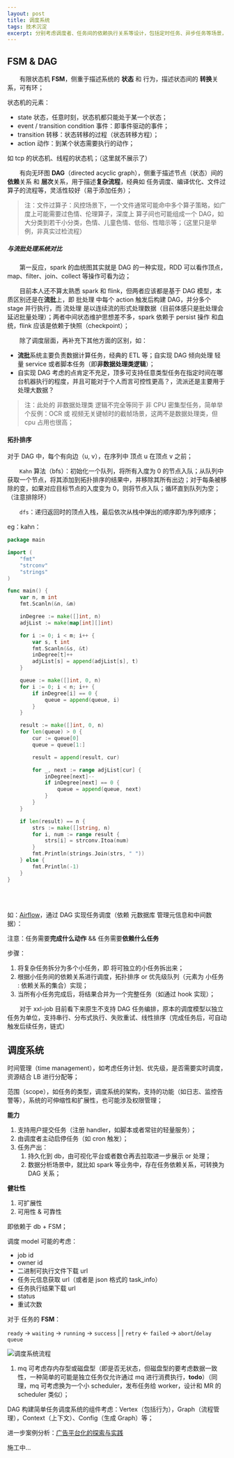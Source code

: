 ```yaml
---
layout: post
title: 调度系统
tags: 技术沉淀
excerpt: 分别考虑调度者、任务间的依赖执行关系等设计，包括定时任务、异步任务等场景，顺便聊聊 FSM 和 DAG；
---
```


## FSM & DAG
&emsp;&emsp;有限状态机 **FSM**，侧重于描述系统的 **状态** 和 行为，描述状态间的 **转换**关系，可有环；

状态机的元素：
- state 状态，任意时刻，状态机都只能处于某一个状态；
- event / transition condition 事件：即事件驱动的事件；
- transition 转移：状态转移的过程（状态转移方程）；
- action 动作：到某个状态需要执行的动作；

如 tcp 的状态机、线程的状态机；（这里就不展示了）

&emsp;&emsp;有向无环图 **DAG**（directed acyclic graph），侧重于描述节点（状态）间的 **依赖**关系 和 **层次**关系，用于描述**复杂流程**，经典如 任务调度、编译优化、文件过算子的流程等，灵活性较好（易于添加任务）；

> 注：文件过算子：风控场景下，一个文件通常可能命中多个算子策略，如广度上可能需要过色情、伦理算子，深度上 算子间也可能组成一个 DAG，如大分类到若干小分类，色情、儿童色情、低俗、性暗示等；（这里只是举例，非真实过检流程）

##### 与流批处理系统对比
&emsp;&emsp;第一反应，spark 的血统图其实就是 DAG 的一种实现，RDD 可以看作顶点，map、filter、join、collect 等操作可看为边；

&emsp;&emsp;目前本人还不算太熟悉 spark 和 flink，但两者应该都是基于 DAG 模型，本质区别还是在**流批**上，即 批处理 中每个 action 触发后构建 DAG，并分多个 stage 并行执行，而 流处理 是以连续流的形式处理数据（目前体感只是批处理会延迟批量处理）；两者中间状态维护思想差不多，spark 依赖于 persist 操作 和血统，flink 应该是依赖于快照（checkpoint）；

&emsp;&emsp;除了调度层面，再补充下其他方面的区别，如：
- **流批**系统主要负责数据计算任务，经典的 ETL 等；自实现 DAG 倾向处理 轻量 service 或者脚本任务（即**非数据处理类逻辑**）；
- 自实现 DAG 考虑的点肯定不充足，顶多可支持任意类型任务在指定时间在哪台机器执行的程度，并且可能对于个人而言可控性更高？，流派还是主要用于处理大数据？

> 注：此处的 非数据处理类 逻辑不完全等同于 非 CPU 密集型任务，简单举个反例：OCR 或 视频无关键帧时的截帧场景，这两不是数据处理类，但 cpu 占用也很高；


#### 拓扑排序
对于 DAG 中，每个有向边（u, v），在序列中 顶点 u 在顶点 v 之前；

&emsp;&emsp;`Kahn` 算法（bfs）：初始化一个队列，将所有入度为 0 的节点入队；从队列中获取一个节点，将其添加到拓扑排序的结果中，并移除其所有出边；对于每条被移除的变，如果对应目标节点的入度变为 0，则将节点入队；循环直到队列为空；（注意排除环）

&emsp;&emsp;`dfs`：递归返回时的顶点入栈，最后依次从栈中弹出的顺序即为序列顺序；

eg：kahn：
```go
package main

import (
	"fmt"
	"strconv"
	"strings"
)

func main() {
	var n, m int
	fmt.Scanln(&n, &m)

	inDegree := make([]int, n)
	adjList := make(map[int][]int)

	for i := 0; i < m; i++ {
		var s, t int
		fmt.Scanln(&s, &t)
		inDegree[t]++
		adjList[s] = append(adjList[s], t)
	}

	queue := make([]int, 0, n)
	for i := 0; i < n; i++ {
		if inDegree[i] == 0 {
			queue = append(queue, i)
		}
	}

	result := make([]int, 0, n)
	for len(queue) > 0 {
		cur := queue[0]
		queue = queue[1:]

		result = append(result, cur)

		for _, next := range adjList[cur] {
			inDegree[next]--
			if inDegree[next] == 0 {
				queue = append(queue, next)
			}
		}
	}

	if len(result) == n {
		strs := make([]string, n)
		for i, num := range result {
			strs[i] = strconv.Itoa(num)
		}
		fmt.Println(strings.Join(strs, " "))
	} else {
		fmt.Println(-1)
	}
}
```

<br>
<br>

如：[Airflow](https://github.com/apache/airflow)，通过 DAG 实现任务调度（依赖 元数据库 管理元信息和中间数据）：

注意：任务需要**完成什么动作** && 任务需要**依赖什么任务**

步骤：
1. 将复杂任务拆分为多个小任务，即 将可独立的小任务拆出来；
2. 根据小任务间的依赖关系进行调度，拓扑排序 or 优先级队列（元素为 小任务 : 依赖关系的集合）实现；
3. 当所有小任务完成后，将结果合并为一个完整任务（如通过 hook 实现）；

&emsp;&emsp;对于 xxl-job 目前看下来原生不支持 DAG 任务编排，原本的调度模型以独立任务为单位，支持串行、分布式执行、失败重试、线性排序（完成任务后，可自动触发后续任务，链式）

## 调度系统
时间管理（time management），如考虑任务计划、优先级，是否需要实时调度，资源结合 LB 进行分配等；

范围（scope），如任务的类型，调度系统的架构，支持的功能（如日志、监控告警等），系统的可伸缩性和扩展性，也可能涉及权限管理；

**能力**
1. 支持用户提交任务（注册 handler，如脚本或者常驻的轻量服务）；
2. 由调度者主动启停任务（如 cron 触发）；
3. 任务产出：
   1. 持久化到 db，由可视化平台或者数仓再去拉取进一步展示 or 处理；
   2. 数据分析场景中，就比如 spark 等业务中，存在任务依赖关系，可转换为 DAG 关系；

**健壮性**
1. 可扩展性
2. 可用性 & 可靠性

即依赖于 db + FSM；

调度 model 可能的考虑：
- job id
- owner id
- 二进制可执行文件下载 url
- 任务元信息获取 url（或者是 json 格式的 task_info）
- 任务执行结果下载 url
- status
- 重试次数

对于 任务的 **FSM**：

`ready` -> `waiting` -> `running` -> `success`
              |             |
          `retry`   <-  `failed` -> `abort`/`delay queue`

<p><img src="https://acceleratorssr.github.io/image/job.png" alt="调度系统流程"></p>

1. mq 可考虑存内存型或磁盘型（即是否无状态，但磁盘型的要考虑数据一致性，一种简单的可能是独立任务仅允许通过 mq 进行消费执行，**todo**）（同理，mq 可考虑换为一个小 scheduler，发布任务给 worker，设计和 MR 的scheduler 类似）；

DAG 构建简单任务调度系统的组件考虑：Vertex（包括行为），Graph（流程管理），Context（上下文）、Config（生成 Graph）等；

进一步案例分析：[广告平台化的探索与实践](https://tech.meituan.com/2022/03/03/exploration-and-practice-of-advertising-engine-platforming.html)

施工中...